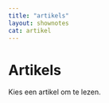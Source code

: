 ```yaml
---
title: "artikels"
layout: shownotes
cat: artikel
---
```


# Artikels

Kies een artikel om te lezen.
